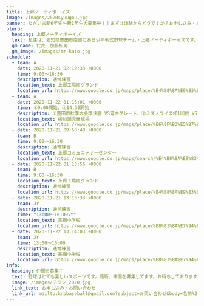 ```yaml
---
title: 上郷ノーティボーイズ
image: /images/2020syuugou.jpg
banner: ただいま新6年生～新1年生大募集中！！まずは体験からどうですか？お申し込み・お問い合わせはお気軽にどうぞ！！
blurb:
  heading: 上郷ノーティボーイズ
  text: 私達は、愛知県豊田市南部にある少年軟式野球チーム・上郷ノーティボーイズです。野球を愛する少年・少女達の夢を育み、軟式野球を正しく指導し、体力向上と礼儀を養成します。また、親友同士の友情と交歓の場を与え、規則正しい明朗な少年・少女を育成することを目的としています。
  gm_name: 代表　加藤松男
  gm_image: /images/mr-kato.jpg
schedule:
  - team: A
    date: 2020-11-21 02:19:33 +0000
    time: 9:00～16:30
    description: 通常練習
    location_text: 上郷工場南グランド
    location_url: https://www.google.co.jp/maps/place/%E4%B8%8A%E9%83%B7%E5%B7%A5%E5%A0%B4+%E5%8D%97%E3%82%B0%E3%83%A9%E3%82%A6%E3%83%B3%E3%83%89/@35.0209789,137.1253906,16z/data=!4m12!1m6!3m5!1s0x60049f544002f579:0x3245932b6721b928!2z44OI44Oo44K_6Ieq5YuV6LuKIOS4iumDt-W3peWgtA!8m2!3d35.0247594!4d137.1306793!3m4!1s0x60049f4d0c69e491:0x9aeeb4a1b5304811!8m2!3d35.0185768!4d137.1243793
  - team: A
    date: 2020-11-22 01:16:01 +0000
    time: ①9:00開始、②14:30開始
    description: ①豊田市秋季大会準決勝 VS青木グレート、②ミズノワイズ杯1回戦 VS安城二本木少年野球クラブ
    location_text: 柳川瀬児童球場
    location_url: https://www.google.co.jp/maps/place/%E6%9F%B3%E5%B7%9D%E7%80%AC%E5%85%AC%E5%9C%92+%E9%87%8E%E7%90%83%E5%A0%B4+(%E5%85%90%E7%AB%A5%E5%B0%82%E7%94%A8)/@34.9982844,137.1468831,17z/data=!3m1!4b1!4m5!3m4!1s0x6004a2644feda6c1:0xb0fd0f1cc3dbc5aa!8m2!3d34.99828!4d137.1490718
  - date: 2020-11-21 09:58:48 +0000
    team: B
    time: 9:00～16:30
    description: 通常練習
    location_text: 上郷コミュニティーセンター
    location_url: https://www.google.co.jp/maps/search/%E4%B8%8A%E9%83%B7%E3%82%B3%E3%83%9F%E3%83%A5%E3%83%8B%E3%83%86%E3%82%A3%E3%83%BC%E3%82%BB%E3%83%B3%E3%82%BF%E3%83%BC/@35.0169477,137.132209,17z/data=!3m1!4b1
  - date: 2020-11-22 01:13:56 +0000
    team: B
    time: 9:00～16:30
    location_text: 上郷工場南グランド
    description: 通常練習
    location_url: https://www.google.co.jp/maps/place/%E4%B8%8A%E9%83%B7%E5%B7%A5%E5%A0%B4+%E5%8D%97%E3%82%B0%E3%83%A9%E3%82%A6%E3%83%B3%E3%83%89/@35.0209789,137.1253906,16z/data=!4m12!1m6!3m5!1s0x60049f544002f579:0x3245932b6721b928!2z44OI44Oo44K_6Ieq5YuV6LuKIOS4iumDt-W3peWgtA!8m2!3d35.0247594!4d137.1306793!3m4!1s0x60049f4d0c69e491:0x9aeeb4a1b5304811!8m2!3d35.0185768!4d137.1243793
  - date: 2020-11-21 13:13:33 +0000
    team: Jr
    description: 通常練習
    time: "13:00～16:00\t"
    location_text: 高嶺小学校
    location_url: https://www.google.co.jp/maps/place/%E8%B1%8A%E7%94%B0%E5%B8%82%E7%AB%8B%E9%AB%98%E5%B6%BA%E5%B0%8F%E5%AD%A6%E6%A0%A1/@35.0075107,137.1213073,17z/data=!3m1!4b1!4m5!3m4!1s0x600498b09c36b6b3:0x3eb6ffe6df2f4626!8m2!3d35.0075063!4d137.123496
  - date: 2020-11-22 13:14:03 +0000
    team: Jr
    time: 13:00～16:00
    description: 通常練習
    location_text: 高嶺小学校
    location_url: https://www.google.co.jp/maps/place/%E8%B1%8A%E7%94%B0%E5%B8%82%E7%AB%8B%E9%AB%98%E5%B6%BA%E5%B0%8F%E5%AD%A6%E6%A0%A1/@35.0075107,137.1213073,17z/data=!3m1!4b1!4m5!3m4!1s0x600498b09c36b6b3:0x3eb6ffe6df2f4626!8m2!3d35.0075063!4d137.123496
info:
  heading: 仲間を募集中
  text: 野球はとても楽しいスポーツです。随時、仲間を募集してます。お待ちしております。
  image: /images/チラシ_2020.jpg
  link_text: お申し込み・お問い合わせ
  link_url: mailto:knbbaseball@gmail.com?subject=お問い合わせ&body=名前%20%3A%0D%0Aふりがな%20%3A%0D%0A電話%20%3A%0D%0A学校名%20%3A%0D%0A学年%20%3A%0D%0Aお問い合せ内容%20%3A（例、体験・見学・入団希望）
---
```

